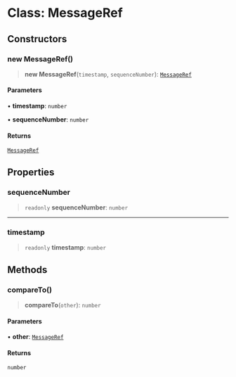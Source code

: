 # Class: MessageRef

## Constructors

### new MessageRef()

> **new MessageRef**(`timestamp`, `sequenceNumber`): [`MessageRef`](MessageRef.md)

#### Parameters

• **timestamp**: `number`

• **sequenceNumber**: `number`

#### Returns

[`MessageRef`](MessageRef.md)

## Properties

### sequenceNumber

> `readonly` **sequenceNumber**: `number`

***

### timestamp

> `readonly` **timestamp**: `number`

## Methods

### compareTo()

> **compareTo**(`other`): `number`

#### Parameters

• **other**: [`MessageRef`](MessageRef.md)

#### Returns

`number`
